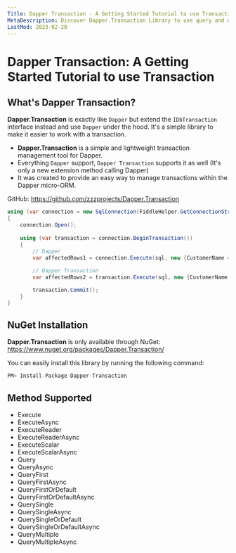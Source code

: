 ```yaml
---
Title: Dapper Transaction - A Getting Started Tutorial to use Transaction
MetaDescription: Discover Dapper.Transaction Library to use query and execute methods from the `IDbTransaction` interface. Learn about Dapper.Transaction limitations and how to install it with NuGet.
LastMod: 2023-02-20
---
```


# Dapper Transaction: A Getting Started Tutorial to use Transaction

## What's Dapper Transaction?

**Dapper.Transaction** is exactly like `Dapper` but extend the `IDbTransaction` interface instead and use `Dapper` under the hood. It's a simple library to make it easier to work with a transaction.

 - **Dapper.Transaction** is a simple and lightweight transaction management tool for Dapper. 
 - Everything `Dapper` support, `Dapper Transaction` supports it as well (It's only a new extension method calling Dapper)
 - It was created to provide an easy way to manage transactions within the Dapper micro-ORM.

GitHub: https://github.com/zzzprojects/Dapper.Transaction

```csharp
using (var connection = new SqlConnection(FiddleHelper.GetConnectionStringSqlServerW3Schools()))
{
	connection.Open();
	
	using (var transaction = connection.BeginTransaction())
	{
		// Dapper
		var affectedRows1 = connection.Execute(sql, new {CustomerName = "Mark"}, transaction: transaction);
		
		// Dapper Transaction
		var affectedRows2 = transaction.Execute(sql, new {CustomerName = "Mark"});

		transaction.Commit();
	}
}
```

## NuGet Installation

**Dapper.Transaction** is only available through NuGet: <a href="https://www.nuget.org/packages/Dapper.Transaction/" target="_blank">https://www.nuget.org/packages/Dapper.Transaction/</a>

You can easily install this library by running the following command:

```csharp
PM> Install-Package Dapper-Transaction 
```

## Method Supported

- Execute
- ExecuteAsync
- ExecuteReader
- ExecuteReaderAsync
- ExecuteScalar
- ExecuteScalarAsync
- Query
- QueryAsync
- QueryFirst
- QueryFirstAsync
- QueryFirstOrDefault
- QueryFirstOrDefaultAsync
- QuerySingle
- QuerySingleAsync
- QuerySingleOrDefault
- QuerySingleOrDefaultAsync
- QueryMultiple
- QueryMultipleAsync